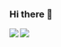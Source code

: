 ### Hi there 👋

<a href="https://feisky.xyz/about">
  <img align="left" src="https://github-readme-stats.vercel.app/api?username=tusharshahrs&show_icons=true" />
</a>

<a href="https://feisky.xyz/about">
  <img align="left" src="https://github-readme-stats.vercel.app/api/top-langs/?username=tusharshahrs&hide=html,css" />
</a>

<!--
**tusharshahrs/tusharshahrs** is a ✨ _special_ ✨ repository because its `README.md` (this file) appears on your GitHub profile.

Here are some ideas to get you started:

- 🔭 I’m currently working on ...
- 🌱 I’m currently learning ...
- 👯 I’m looking to collaborate on ...
- 🤔 I’m looking for help with ...
- 💬 Ask me about ...
- 📫 How to reach me: ...
- 😄 Pronouns: ...
- ⚡ Fun fact: ...
-->
